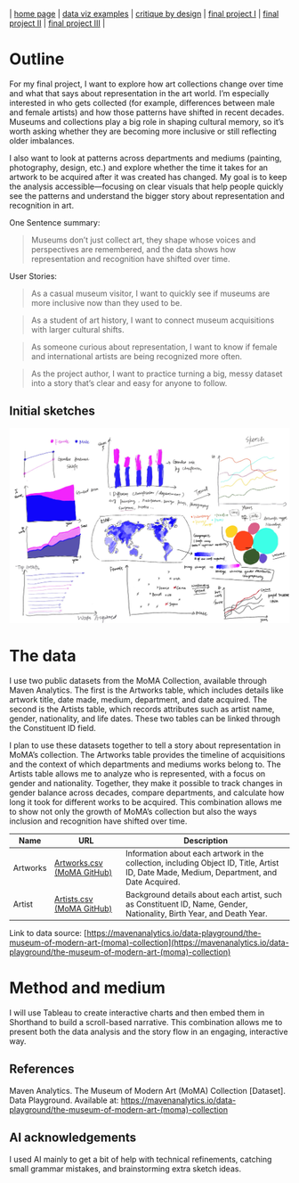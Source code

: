 | [home page](https://yiweiwang89.github.io/YiweiWang_dataviz_portfolio/) | [data viz examples](dataviz-examples) | [critique by design](critique-by-design) | [final project I](final-project-part-one) | [final project II](final-project-part-two) | [final project III](final-project-part-three) |

# Outline
For my final project, I want to explore how art collections change over time and what that says about representation in the art world. I’m especially interested in who gets collected (for example, differences between male and female artists) and how those patterns have shifted in recent decades. Museums and collections play a big role in shaping cultural memory, so it’s worth asking whether they are becoming more inclusive or still reflecting older imbalances.

I also want to look at patterns across departments and mediums (painting, photography, design, etc.) and explore whether the time it takes for an artwork to be acquired after it was created has changed. My goal is to keep the analysis accessible—focusing on clear visuals that help people quickly see the patterns and understand the bigger story about representation and recognition in art.

One Sentence summary: 
> Museums don’t just collect art, they shape whose voices and perspectives are remembered, and the data shows how representation and recognition have shifted over time.

User Stories:
> As a casual museum visitor, I want to quickly see if museums are more inclusive now than they used to be.

> As a student of art history, I want to connect museum acquisitions with larger cultural shifts.

> As someone curious about representation, I want to know if female and international artists are being recognized more often.

> As the project author, I want to practice turning a big, messy dataset into a story that’s clear and easy for anyone to follow.

## Initial sketches
![Project Sketch](Project%20Sketch.png)

# The data
I use two public datasets from the MoMA Collection, available through Maven Analytics. The first is the Artworks table, which includes details like artwork title, date made, medium, department, and date acquired. The second is the Artists table, which records attributes such as artist name, gender, nationality, and life dates. These two tables can be linked through the Constituent ID field.

I plan to use these datasets together to tell a story about representation in MoMA’s collection. The Artworks table provides the timeline of acquisitions and the context of which departments and mediums works belong to. The Artists table allows me to analyze who is represented, with a focus on gender and nationality. Together, they make it possible to track changes in gender balance across decades, compare departments, and calculate how long it took for different works to be acquired. This combination allows me to show not only the growth of MoMA’s collection but also the ways inclusion and recognition have shifted over time.

| Name         | URL |Description| 
|--------------|-------------|---------------------| 
| Artworks        | [Artworks.csv (MoMA GitHub)](https://github.com/MuseumofModernArt/collection/blob/main/Artworks.csv)      | Information about each artwork in the collection, including Object ID, Title, Artist ID, Date Made, Medium, Department, and Date Acquired.           | 
| Artist       | [Artists.csv (MoMA GitHub)](https://github.com/MuseumofModernArt/collection/blob/main/Artists.csv)    |  Background details about each artist, such as Constituent ID, Name, Gender, Nationality, Birth Year, and Death Year.             |  

Link to data source: [https://mavenanalytics.io/data-playground/the-museum-of-modern-art-(moma)-collection](https://mavenanalytics.io/data-playground/the-museum-of-modern-art-(moma)-collection) 

# Method and medium
I will use Tableau to create interactive charts and then embed them in Shorthand to build a scroll-based narrative. This combination allows me to present both the data analysis and the story flow in an engaging, interactive way.

## References
Maven Analytics. The Museum of Modern Art (MoMA) Collection [Dataset]. Data Playground. Available at: https://mavenanalytics.io/data-playground/the-museum-of-modern-art-(moma)-collection

## AI acknowledgements
I used AI mainly to get a bit of help with technical refinements, catching small grammar mistakes, and brainstorming extra sketch ideas.
